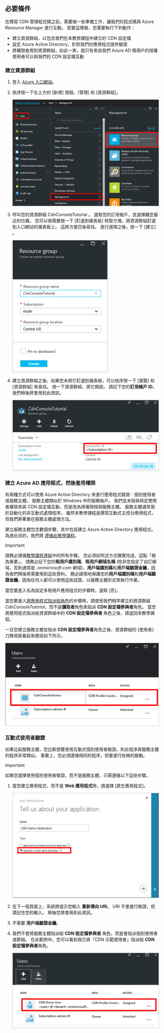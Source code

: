 ## <a name="prerequisites"></a>必要條件
在撰寫 CDN 管理程式碼之前，需要做一些準備工作，讓我們的程式碼與 Azure Resource Manager 進行互動。  若要這樣做，您需要執行下列動作：

* 建立資源群組，以包含我們在本教學課程中建立的 CDN 設定檔
* 設定 Azure Active Directory，針對我們的應用程式提供驗證
* 將權限套用到資源群組，如此一來，就只有來自我們 Azure AD 租用戶的授權使用者可以與我們的 CDN 設定檔互動

### <a name="creating-the-resource-group"></a>建立資源群組
1. 登入 [Azure 入口網站](https://portal.azure.com)。
2. 依序按一下左上方的 [新增] 按鈕、[管理] 和 [資源群組]。

    ![建立新的資源群組](./media/cdn-app-dev-prep/cdn-new-rg-1-include.png)
3. 呼叫您的資源群組 CdnConsoleTutorial 。  選取您的訂用帳戶，並選擇離您最近的位置。  您可以視需要按一下 [釘選到儀表板]  核取方塊，將資源群組釘選到入口網站的儀表板上。  這將方便日後尋找。  進行選擇之後，按一下 [建立] 。

    ![為資源群組命名](./media/cdn-app-dev-prep/cdn-new-rg-2-include.png)
4. 建立資源群組之後，如果您未將它釘選到儀表板，可以依序按一下 [瀏覽] 和 [資源群組] 來尋找。  按一下資源群組，將它開啟。  請記下您的**訂用帳戶 ID**。  我們稍後將會用到此資訊。

    ![為資源群組命名](./media/cdn-app-dev-prep/cdn-subscription-id-include.png)

### <a name="creating-the-azure-ad-application-and-applying-permissions"></a>建立 Azure AD 應用程式，然後套用權限
有兩種方式可以使用 Azure Active Directory 來進行應用程式驗證︰個別使用者或服務主體。 服務主體類似於 Windows 中的服務帳戶。  我們並未授與特定使用者權限來與 CDN 設定檔互動，而是改為將權限授與服務主體。  服務主體通常用於自動化的非互動式處理程序。  雖然本教學課程是撰寫互動式主控台應用程式，但我們將著重在服務主體處理方法。

建立服務主體包含數個步驟，其中包括建立 Azure Active Directory 應用程式。  為達此目的，我們將 [遵循此教學課程](../articles/resource-group-create-service-principal-portal.md)。

> [!IMPORTANT]
> 請務必遵循[教學課程連結](../articles/resource-group-create-service-principal-portal.md)中的所有步驟。  您必須如所述方式確實完成，這點「極為重要」。  請務必記下您的**租用戶識別碼**、**租用戶網域名稱** (除非您指定了自訂網域，否則通常是 *.onmicrosoft.com* 網域)、**用戶端識別碼**和**用戶端驗證金鑰**，因為我們稍後將需要用到這些資料。  務必謹慎地保護您的**用戶端識別碼**和**用戶端驗證金鑰**，因為任何人都可以使用這些認證，以服務主體形式來執行作業。
>
> 當您要進入名為設定多租用戶應用程式的步驟時，選取 [否]。
>
> 當您要進入[將應用程式指派給角色](../articles/azure-resource-manager/resource-group-create-service-principal-portal.md#assign-application-to-role)的步驟時，請使用我們稍早建立的資源群組 *CdnConsoleTutorial*，而不是**讀取者**角色來指派 **CDN 設定檔參與者**角色。  當您將應用程式指派給資源群組中的 **CDN 設定檔參與者** 角色之後，請返回本教學課程。 
>
>

一旦您建立服務主體並指派 **CDN 設定檔參與者**角色之後，資源群組的 [使用者] 刀鋒視窗看起來應該如下所示。

![[使用者] 刀鋒視窗](./media/cdn-app-dev-prep/cdn-service-principal-include.png)

### <a name="interactive-user-authentication"></a>互動式使用者驗證
如果比起服務主體，您比較想要使用互動式個別使用者驗證，則此程序與服務主體的程序非常類似。  事實上，您必須遵循相同的程序，但要進行些微的變動。

> [!IMPORTANT]
> 如果您選擇使用個別使用者驗證，而不是服務主體，只需遵循以下這些步驟。
>
>

1. 當您建立應用程式，而不是 **Web 應用程式**時，請選擇 [原生應用程式]。

    ![原生應用程式](./media/cdn-app-dev-prep/cdn-native-application-include.png)
2. 在下一個頁面上，系統將提示您輸入 **重新導向 URI**。  URI 不會進行驗證，但請記住您的輸入。  稍後您將會用到此資訊。
3. 不需要 **用戶端驗證金鑰**。
4. 我們不會將服務主體指派給 **CDN 設定檔參與者** 角色，而是會指派個別使用者或群組。  在此範例中，您可以看到我已將「CDN 示範使用者」指派給 **CDN 設定檔參與者**角色。  

    ![個別使用者存取](./media/cdn-app-dev-prep/cdn-aad-user-include.png)


<!--HONumber=Dec16_HO1-->


